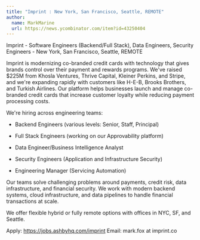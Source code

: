 ```yaml
---
title: "Imprint : New York, San Francisco, Seattle, REMOTE"
author:
  name: MarkMarine
  url: https://news.ycombinator.com/item?id=43250404
---
```

Imprint - Software Engineers (Backend&#x2F;Full Stack), Data Engineers, Security Engineers - New York, San Francisco, Seattle, REMOTE

Imprint is modernizing co-branded credit cards with technology that gives brands control over their payment and rewards programs. We&#x27;ve raised $225M from Khosla Ventures, Thrive Capital, Kleiner Perkins, and Stripe, and we&#x27;re expanding rapidly with customers like H-E-B, Brooks Brothers, and Turkish Airlines. Our platform helps businesses launch and manage co-branded credit cards that increase customer loyalty while reducing payment processing costs.

We&#x27;re hiring across engineering teams:

- Backend Engineers (various levels: Senior, Staff, Principal)

- Full Stack Engineers (working on our Approvability platform)

- Data Engineer&#x2F;Business Intelligence Analyst

- Security Engineers (Application and Infrastructure Security)

- Engineering Manager (Servicing Automation)

Our teams solve challenging problems around payments, credit risk, data infrastructure, and financial security. We work with modern backend systems, cloud infrastructure, and data pipelines to handle financial transactions at scale.

We offer flexible hybrid or fully remote options with offices in NYC, SF, and Seattle.

Apply: <a href="https:&#x2F;&#x2F;jobs.ashbyhq.com&#x2F;imprint" rel="nofollow">https:&#x2F;&#x2F;jobs.ashbyhq.com&#x2F;imprint</a>
Email: mark.fox at imprint.co
<JobApplication />
